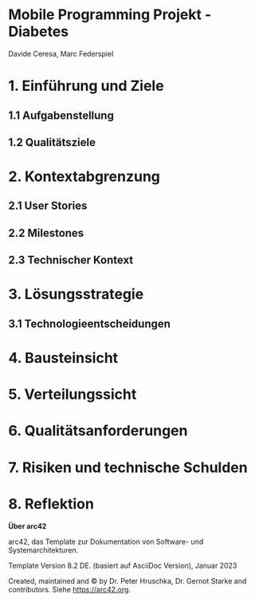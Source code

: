 # Mobile Programming Projekt - Diabetes
Davide Ceresa, Marc Federspiel

# 1. Einführung und Ziele

## 1.1 Aufgabenstellung

## 1.2 Qualitätsziele

# 2. Kontextabgrenzung

## 2.1 User Stories

## 2.2 Milestones

## 2.3 Technischer Kontext

# 3. Lösungsstrategie

## 3.1 Technologieentscheidungen

# 4. Bausteinsicht

# 5. Verteilungssicht

# 6. Qualitätsanforderungen

# 7. Risiken und technische Schulden

# 8. Reflektion                                                                                                                                                                                    

**Über arc42**

arc42, das Template zur Dokumentation von Software- und
Systemarchitekturen.

Template Version 8.2 DE. (basiert auf AsciiDoc Version), Januar 2023

Created, maintained and © by Dr. Peter Hruschka, Dr. Gernot Starke and
contributors. Siehe <https://arc42.org>.


